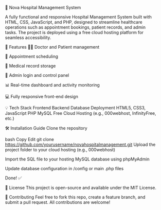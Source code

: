 🏥 Nova Hospital Management System

  A fully functional and responsive Hospital Management System built with HTML, CSS, JavaScript, and PHP, designed to streamline healthcare operations such as appointment bookings, patient         records, and admin tasks. The project is deployed using a free cloud hosting platform for seamless accessibility.

🚀 Features
🧑‍⚕️ Doctor and Patient management

📅 Appointment scheduling

📝 Medical record storage

🔐 Admin login and control panel

📊 Real-time dashboard and activity monitoring

💻 Fully responsive front-end design

💡 Tech Stack
Frontend	Backend	Database	Deployment
HTML5, CSS3, JavaScript	PHP	MySQL	Free Cloud Hosting (e.g., 000webhost, InfinityFree, etc.)
 

🛠️ Installation Guide
Clone the repository

bash
Copy
Edit
git clone https://github.com/yourusername/novahospitalmanagement.git
Upload the project folder to your cloud hosting (e.g., 000webhost)

Import the SQL file to your hosting MySQL database using phpMyAdmin

Update database configuration in /config or main .php files

Done! ✅


📄 License
This project is open-source and available under the MIT License.

🤝 Contributing
Feel free to fork this repo, create a feature branch, and submit a pull request. All contributions are welcome!

 
